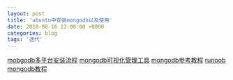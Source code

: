 ```yaml
---
layout: post
title: 'ubuntu中安装mongodb以及使用'
date: 2018-08-16 12:00:00 +0800
categories: blog
tags: '迭代'
---
```


[mobgodb多平台安装流程](https://docs.mongodb.com/manual/installation/)
[mongodb可视化管理工具](https://robomongo.org/)
[mongodb参考教程](https://www.cnblogs.com/weschen/p/7395667.html)
[runoob mongodb教程](http://www.runoob.com/mongodb/mongodb-tutorial.html)